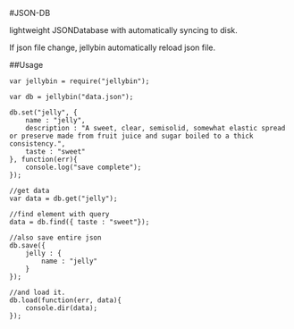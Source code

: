 #JSON-DB

lightweight JSONDatabase with automatically syncing to disk.

If json file change, jellybin automatically reload json file.

##Usage

```
var jellybin = require("jellybin");

var db = jellybin("data.json");

db.set("jelly", { 
	name : "jelly",
	description : "A sweet, clear, semisolid, somewhat elastic spread or preserve made from fruit juice and sugar boiled to a thick consistency.",
	taste : "sweet"
}, function(err){
	console.log("save complete");
});

//get data
var data = db.get("jelly");

//find element with query
data = db.find({ taste : "sweet"});

//also save entire json
db.save({ 
	jelly : {
		name : "jelly"
	}
});

//and load it.
db.load(function(err, data){
	console.dir(data);
});

```
